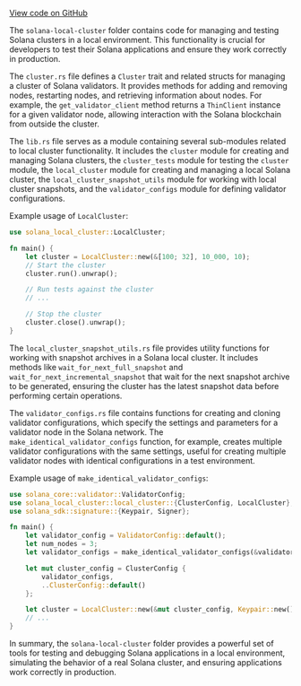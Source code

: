 [View code on GitHub](https://github.com/solana-labs/solana/tree/master/na/local-cluster)

The `solana-local-cluster` folder contains code for managing and testing Solana clusters in a local environment. This functionality is crucial for developers to test their Solana applications and ensure they work correctly in production.

The `cluster.rs` file defines a `Cluster` trait and related structs for managing a cluster of Solana validators. It provides methods for adding and removing nodes, restarting nodes, and retrieving information about nodes. For example, the `get_validator_client` method returns a `ThinClient` instance for a given validator node, allowing interaction with the Solana blockchain from outside the cluster.

The `lib.rs` file serves as a module containing several sub-modules related to local cluster functionality. It includes the `cluster` module for creating and managing Solana clusters, the `cluster_tests` module for testing the `cluster` module, the `local_cluster` module for creating and managing a local Solana cluster, the `local_cluster_snapshot_utils` module for working with local cluster snapshots, and the `validator_configs` module for defining validator configurations.

Example usage of `LocalCluster`:

```rust
use solana_local_cluster::LocalCluster;

fn main() {
    let cluster = LocalCluster::new(&[100; 32], 10_000, 10);
    // Start the cluster
    cluster.run().unwrap();

    // Run tests against the cluster
    // ...

    // Stop the cluster
    cluster.close().unwrap();
}
```

The `local_cluster_snapshot_utils.rs` file provides utility functions for working with snapshot archives in a Solana local cluster. It includes methods like `wait_for_next_full_snapshot` and `wait_for_next_incremental_snapshot` that wait for the next snapshot archive to be generated, ensuring the cluster has the latest snapshot data before performing certain operations.

The `validator_configs.rs` file contains functions for creating and cloning validator configurations, which specify the settings and parameters for a validator node in the Solana network. The `make_identical_validator_configs` function, for example, creates multiple validator configurations with the same settings, useful for creating multiple validator nodes with identical configurations in a test environment.

Example usage of `make_identical_validator_configs`:

```rust
use solana_core::validator::ValidatorConfig;
use solana_local_cluster::local_cluster::{ClusterConfig, LocalCluster};
use solana_sdk::signature::{Keypair, Signer};

fn main() {
    let validator_config = ValidatorConfig::default();
    let num_nodes = 3;
    let validator_configs = make_identical_validator_configs(&validator_config, num_nodes);

    let mut cluster_config = ClusterConfig {
        validator_configs,
        ..ClusterConfig::default()
    };

    let cluster = LocalCluster::new(&mut cluster_config, Keypair::new().into(), None);
    // ...
}
```

In summary, the `solana-local-cluster` folder provides a powerful set of tools for testing and debugging Solana applications in a local environment, simulating the behavior of a real Solana cluster, and ensuring applications work correctly in production.
